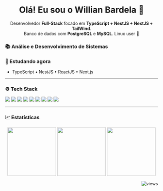 <h1 align="center">Olá! Eu sou o Willian Bardela 👋</h1>

<p align="center">
  Desenvolvedor <b>Full-Stack</b> focado em <b>TypeScript + NestJS + NextJS + TailWind</b>.<br/>
  Banco de dados com <b>PostgreSQL</b> e <b>MySQL</b>. Linux user 🐧
</p>

### 📚 Análise e Desenvolvimento de Sistemas

### 🧠 Estudando agora
- TypeScript • NestJS • ReactJS • Next.js

---

### ⚙️ Tech Stack
<p>
  <!-- back-end -->
  <img src="https://img.shields.io/badge/Java-ED8B00?style=for-the-badge&logo=openjdk&logoColor=white"/>
  <img src="https://img.shields.io/badge/Spring-6DB33F?style=for-the-badge&logo=spring&logoColor=white"/>
  <img src="https://img.shields.io/badge/C%23-239120?style=for-the-badge&logo=c-sharp&logoColor=white"/>
  <img src="https://img.shields.io/badge/ASP.NET-512BD4?style=for-the-badge&logo=dotnet&logoColor=white"/>
  <img src="https://img.shields.io/badge/TypeScript-3178C6?style=for-the-badge&logo=typescript&logoColor=white"/>
  <img src="https://img.shields.io/badge/NestJS-E0234E?style=for-the-badge&logo=nestjs&logoColor=white"/>
  <!-- db -->
  <img src="https://img.shields.io/badge/PostgreSQL-4169E1?style=for-the-badge&logo=postgresql&logoColor=white"/>
  <img src="https://img.shields.io/badge/MySQL-4479A1?style=for-the-badge&logo=mysql&logoColor=white"/>
  <!-- OS -->
  <img src="https://img.shields.io/badge/Linux-000000?style=for-the-badge&logo=linux&logoColor=white"/>
</p>

---

### 📈 Estatísticas
<div align="center">
  <img height="160" src="https://github-readme-stats.vercel.app/api?username=Typezera&show_icons=true&theme=tokyonight&hide_border=true" />
  <img height="160" src="https://streak-stats.demolab.com?user=Typezera&theme=tokyonight&hide_border=true" />
  <img height="160" src="https://github-readme-stats.vercel.app/api/top-langs/?username=Typezera&layout=compact&theme=tokyonight&hide_border=true" />
</div>

<!-- contador de visitas opcional -->
<p align="right"><img src="https://komarev.com/ghpvc/?username=Typezera&color=blueviolet" alt="views"/></p>
